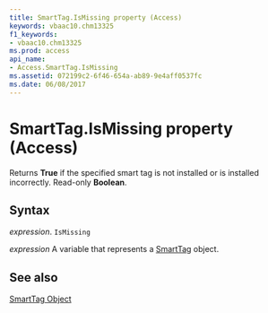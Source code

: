 ```yaml
---
title: SmartTag.IsMissing property (Access)
keywords: vbaac10.chm13325
f1_keywords:
- vbaac10.chm13325
ms.prod: access
api_name:
- Access.SmartTag.IsMissing
ms.assetid: 072199c2-6f46-654a-ab89-9e4aff0537fc
ms.date: 06/08/2017
---
```



# SmartTag.IsMissing property (Access)

Returns  **True** if the specified smart tag is not installed or is installed incorrectly. Read-only **Boolean**.


## Syntax

_expression_. `IsMissing`

_expression_ A variable that represents a [SmartTag](Access.SmartTag.md) object.


## See also


[SmartTag Object](Access.SmartTag.md)

